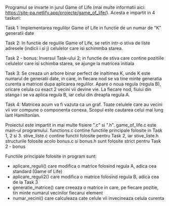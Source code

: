 Programul se invarte in jurul Game of Life (mai multe informatii aici: https://site-pa.netlify.app/proiecte/game_of_life/). Acesta e impartit in 4 taskuri:

Task 1: Implementarea regulilor Game of Life in functie de un numar de "K" generatii date

Task 2: In functie de regulile Game of Life, se retin intr-o stiva de liste adresele (indicii i si j) celulelor care isi schimmba starea.

Task 2 - bonus: Inversul Task-ului 2; in functie de stiva care contine pozitiile celulelor care isi schimba starea, se ajunge la matricea initiala

Task 3: Se creaza un arbore binar perfect de inaltimea K, unde K este numarul de generatii date, in care, in fiecare nod se va tine minte generatia curenta a matricei dupa aplicarea regulilor. Apare o noua regula (regula B), oricare celula cu exact 2 vecini vii devine vie. La fiecare nod, fiului din stanga i se va aplica regula B, iar celui din dreapta regula A.

Task 4: Matricea acum va fi vazuta ca un graf. Toate celulele care au vecini vii vor compune o componenta conexa. Scopul este cautarea celui mai lung lant Hamiltonian.

Proiectul este impartit in mai multe fisiere ".c" si ".h". 
game_of_life.c este main-ul programului. 
functions.c contine functiile principale folosite in Task 1, 2 si 3. 
stive_liste.c contine functii folosite pentru Task 2, iar stive_liste.h structurile folosite acolo
bonus.c si bonus.h sunt folosite strict pentru Task 2 - bonus

Functiile principale folosite in program sunt: 
- aplicare_reguli() care modifica o matrice folosind regula A, adica cea standard (Game of Life)
- aplicare_reguli2() care modifica o matrice folosind regula B, adica cea de la Task 3
- generatie_matrice() care creeaza o matrice in care, pe fiecare pozitie, tin minte numarul vecinilor fiecarui element
- numar_vecini() care calculeaza cate celule vii invecineaza celula curenta
